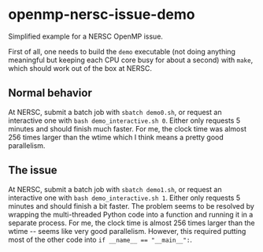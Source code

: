 # openmp-nersc-issue-demo
Simplified example for a NERSC OpenMP issue.

First of all, one needs to build the `demo` executable (not doing anything meaningful but keeping each CPU core busy for about a second) with `make`, which should work out of the box at NERSC.

## Normal behavior
At NERSC, submit a batch job with `sbatch demo0.sh`, or request an interactive one with `bash demo_interactive.sh 0`.
Either only requests 5 minutes and should finish much faster.
For me, the clock time was almost 256 times larger than the wtime which I think means a pretty good parallelism.

## The issue
At NERSC, submit a batch job with `sbatch demo1.sh`, or request an interactive one with `bash demo_interactive.sh 1`.
Either only requests 5 minutes and should finish a bit faster.
The problem seems to be resolved by wrapping the multi-threaded Python code into a function and running it in a separate process.
For me, the clock time is almost 256 times larger than the wtime -- seems like very good parallelism.
However, this required putting most of the other code into `if __name__ == "__main__":`.
